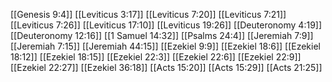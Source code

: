 [[Genesis 9:4]]
[[Leviticus 3:17]]
[[Leviticus 7:20]]
[[Leviticus 7:21]]
[[Leviticus 7:26]]
[[Leviticus 17:10]]
[[Leviticus 19:26]]
[[Deuteronomy 4:19]]
[[Deuteronomy 12:16]]
[[1 Samuel 14:32]]
[[Psalms 24:4]]
[[Jeremiah 7:9]]
[[Jeremiah 7:15]]
[[Jeremiah 44:15]]
[[Ezekiel 9:9]]
[[Ezekiel 18:6]]
[[Ezekiel 18:12]]
[[Ezekiel 18:15]]
[[Ezekiel 22:3]]
[[Ezekiel 22:6]]
[[Ezekiel 22:9]]
[[Ezekiel 22:27]]
[[Ezekiel 36:18]]
[[Acts 15:20]]
[[Acts 15:29]]
[[Acts 21:25]]
